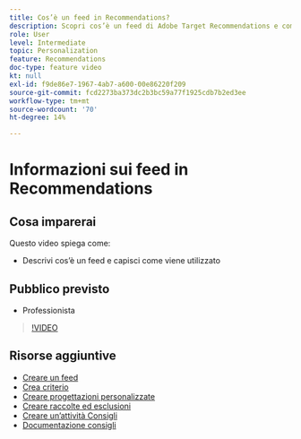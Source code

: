 ```yaml
---
title: Cos’è un feed in Recommendations?
description: Scopri cos’è un feed di Adobe Target Recommendations e come viene utilizzato
role: User
level: Intermediate
topic: Personalization
feature: Recommendations
doc-type: feature video
kt: null
exl-id: f9de86e7-1967-4ab7-a600-00e86220f209
source-git-commit: fcd2273ba373dc2b3bc59a77f1925cdb7b2ed3ee
workflow-type: tm+mt
source-wordcount: '70'
ht-degree: 14%

---
```


# Informazioni sui feed in Recommendations

## Cosa imparerai

Questo video spiega come:

* Descrivi cos’è un feed e capisci come viene utilizzato

## Pubblico previsto

* Professionista

>[!VIDEO](https://video.tv.adobe.com/v/328597?quality=12&captions=ita)

## Risorse aggiuntive

* [Creare un feed](create-a-feed.md)
* [Crea criterio](create-criteria.md)
* [Creare progettazioni personalizzate](create-custom-designs.md)
* [Creare raccolte ed esclusioni](create-collections-and-exclusions.md)
* [Creare un’attività Consigli](create-a-recommendations-activity.md)
* [Documentazione consigli](https://experienceleague.adobe.com/docs/target/using/recommendations/recommendations.html?lang=it)
